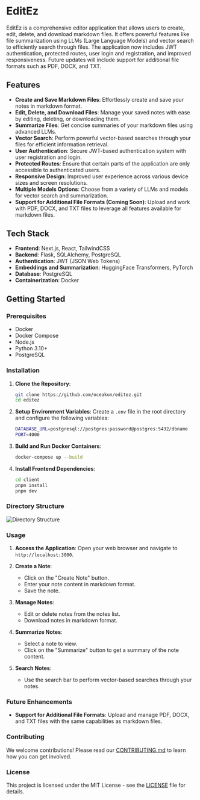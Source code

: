 # EditEz

EditEz is a comprehensive editor application that allows users to create, edit, delete, and download markdown files. It offers powerful features like file summarization using LLMs (Large Language Models) and vector search to efficiently search through files. The application now includes JWT authentication, protected routes, user login and registration, and improved responsiveness. Future updates will include support for additional file formats such as PDF, DOCX, and TXT.


## Features

- **Create and Save Markdown Files**: Effortlessly create and save your notes in markdown format.
- **Edit, Delete, and Download Files**: Manage your saved notes with ease by editing, deleting, or downloading them.
- **Summarize Files**: Get concise summaries of your markdown files using advanced LLMs.
- **Vector Search**: Perform powerful vector-based searches through your files for efficient information retrieval.
- **User Authentication**: Secure JWT-based authentication system with user registration and login.
- **Protected Routes**: Ensure that certain parts of the application are only accessible to authenticated users.
- **Responsive Design**: Improved user experience across various device sizes and screen resolutions.
- **Multiple Models Options**: Choose from a variety of LLMs and models for vector search and summarization.
- **Support for Additional File Formats (Coming Soon)**: Upload and work with PDF, DOCX, and TXT files to leverage all features available for markdown files.

## Tech Stack

- **Frontend**: Next.js, React, TailwindCSS
- **Backend**: Flask, SQLAlchemy, PostgreSQL
- **Authentication**: JWT (JSON Web Tokens)
- **Embeddings and Summarization**: HuggingFace Transformers, PyTorch
- **Database**: PostgreSQL
- **Containerization**: Docker

## Getting Started

### Prerequisites

- Docker
- Docker Compose
- Node.js
- Python 3.10+
- PostgreSQL

### Installation

1. **Clone the Repository**:

   ```sh
   git clone https://github.com/oceakun/editez.git
   cd editez
    ```

2. **Setup Environment Variables**:
    Create a `.env` file in the root directory and configure the following variables:
    ```sh
    DATABASE_URL=postgresql://postgres:password@postgres:5432/dbname
    PORT=4000
    ```

3. **Build and Run Docker Containers**:
    ```sh
    docker-compose up --build
    ```

4. **Install Frontend Dependencies**:
    ```sh
    cd client
    pnpm install
    pnpm dev
    ```

### Directory Structure

![Directory Structure](./assets/directory-structure.png)


### Usage

1. **Access the Application**:
    Open your web browser and navigate to `http://localhost:3000`.

2. **Create a Note**:
    - Click on the "Create Note" button.
    - Enter your note content in markdown format.
    - Save the note.

3. **Manage Notes**:
    - Edit or delete notes from the notes list.
    - Download notes in markdown format.

4. **Summarize Notes**:
    - Select a note to view.
    - Click on the "Summarize" button to get a summary of the note content.

5. **Search Notes**:
    - Use the search bar to perform vector-based searches through your notes.

### Future Enhancements

- **Support for Additional File Formats**: Upload and manage PDF, DOCX, and TXT files with the same capabilities as markdown files.

### Contributing

We welcome contributions! Please read our [CONTRIBUTING.md](CONTRIBUTING.md) to learn how you can get involved.

### License

This project is licensed under the MIT License - see the [LICENSE](LICENSE) file for details.